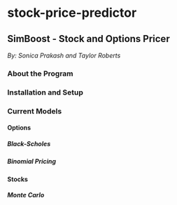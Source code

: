# stock-price-predictor
## SimBoost - Stock and Options Pricer
_By: Sonica Prakash and Taylor Roberts_

### About the Program 

### Installation and Setup 

### Current Models 

#### Options

##### Black-Scholes 

##### Binomial Pricing 

#### Stocks 

##### Monte Carlo 


